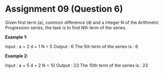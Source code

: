 # Assignment 09 (Question 6)

Given first term (a), common difference (d) and a integer N of the Arithmetic Progression series, the task is to find Nth term of the series.

**Example 1:**

Input : a = 2 d = 1 N = 5
Output : 6
The 5th term of the series is : 6

**Example 2:**

Input : a = 5 d = 2 N = 10
Output : 23
The 10th term of the series is : 23

